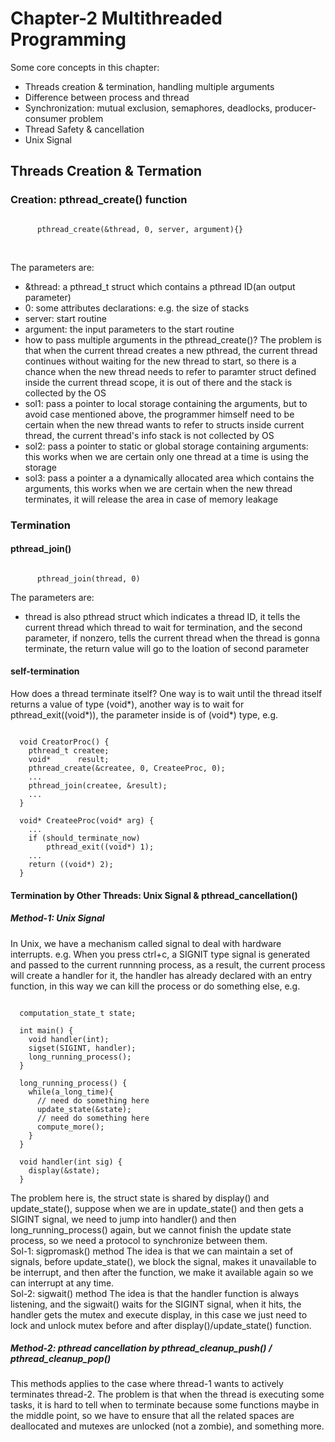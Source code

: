 # Chapter-2 Multithreaded Programming

Some core concepts in this chapter:
- Threads creation & termination, handling multiple arguments
- Difference between process and thread
- Synchronization: mutual exclusion, semaphores, deadlocks, producer-consumer problem
- Thread Safety & cancellation
- Unix Signal

## Threads Creation & Termation
### Creation: pthread_create() function
<code>
      pthread_create(&thread, 0, server, argument){}<br>
</code><br>

The parameters are:
- &thread: a pthread_t struct which contains a pthread ID(an output parameter)
- 0: some attributes declarations: e.g. the size of stacks
- server: start routine
- argument: the input parameters to the start routine
- how to pass multiple arguments in the pthread_create()? The problem is that when the current thread creates a new pthread,
the current thread continues without waiting for the new thread to start, so there is a chance when the new thread needs to refer to paramter struct defined inside the current thread scope, it is out of there and the stack is collected by the OS
- sol1: pass a pointer to local storage containing the arguments, but to avoid case mentioned above, the programmer himself need to be certain when the new thread wants to refer to structs inside current thread, the current thread's info stack is not collected by OS
- sol2: pass a pointer to static or global storage containing arguments: this works when we are certain only one thread at a time is using the storage
- sol3: pass a pointer a a dynamically allocated area which contains the arguments, this works when we are certain when the new thread terminates, it will release the area in case of memory leakage

### Termination
#### pthread_join()

<code>
      pthread_join(thread, 0)
</code>

The parameters are:
- thread is also pthread struct which indicates a thread ID, it tells the current thread which thread to wait for termination, and the second parameter, if nonzero, tells the current thread when the thread is gonna terminate, the return value will go to the loation of second parameter

#### self-termination
How does a thread terminate itself? One way is to wait until the thread itself returns a value of type (void*), another way is to wait for pthread_exit((void*)), the parameter inside is of (void*) type, e.g.
<pre><code>
  void CreatorProc() {
    pthread_t createe;
    void*      result;
    pthread_create(&createe, 0, CreateeProc, 0);
    ...
    pthread_join(createe, &result);
    ...
  }
  
  void* CreateeProc(void* arg) {
    ...
    if (should_terminate_now)
        pthread_exit((void*) 1);
    ...
    return ((void*) 2);  
  }
</code></pre>

#### Termination by Other Threads: Unix Signal & pthread_cancellation()
##### Method-1: Unix Signal
In Unix, we have a mechanism called signal to deal with hardware interrupts. e.g. When you press ctrl+c, a SIGNIT type signal is generated and passed to the current runnning process, as a result, the current process will create a handler for it, the handler has already declared with an entry function, in this way we can kill the process or do something else, e.g.
<pre><code>
  computation_state_t state;
  
  int main() {
    void handler(int);
    sigset(SIGINT, handler);
    long_running_process();
  }
  
  long_running_process() {
    while(a_long_time){
      // need do something here
      update_state(&state);
      // need do something here 
      compute_more();
    }
  }
  
  void handler(int sig) {
    display(&state);
  }
</code></pre>
The problem here is, the struct state is shared by display() and update_state(), suppose when we are in update_state() and then gets a SIGINT signal, we need to jump into handler() and then long_running_process() again, but we cannot finish the update state process, so we need a protocol to synchronize between them.<br>
Sol-1: sigpromask() method The idea is that we can maintain a set of signals, before update_state(), we block the signal, makes it unavailable to be interrupt, and then after the function, we make it available again so we can interrupt at any time.<br>
Sol-2: sigwait() method The idea is that the handler function is always listening, and the sigwait() waits for the SIGINT signal, when it hits, the handler gets the mutex and execute display, in this case we just need to lock and unlock mutex before and after display()/update_state() function.
##### Method-2: pthread cancellation by pthread_cleanup_push() / pthread_cleanup_pop()
This methods applies to the case where thread-1 wants to actively terminates thread-2. The problem is that when the thread is executing some tasks, it is hard to tell when to terminate because some functions maybe in the middle point, so we have to ensure that all the related spaces are deallocated and mutexes are unlocked (not a zombie), and something more. 
